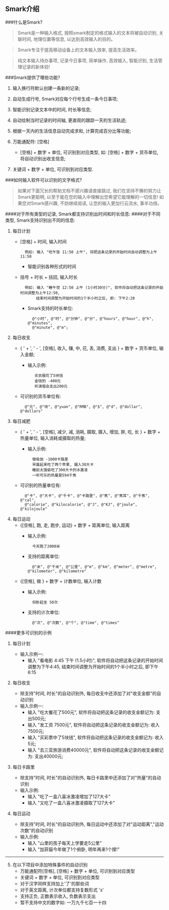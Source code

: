 Smark介绍
---


###什么是Smark?
>Smark是一种输入格式, 按照smark制定的格式输入的文本将被自动识别, 关联时间, 地理位置等信息, 以达到高效输入的目的。

>Smark专注于提高移动设备上的文本输入效率, 提高生活效率。

>纯文本输入待办事项, 记录今日事项, 简单操作, 高效输入, 智能识别, 生活管理记录的新体验!

###Smark提供了哪些功能?

1. 输入换行符默认创建一条新的记录;
2. 自动生成行号, Smark对应每个行号生成一条今日事项;
4. 智能识别记录文本中的时间, 时长等信息;
	
			
3. 自动绘制当时记录的时间轴, 更直观的跟踪一天的生活轨迹;
4. 根据一天内的生活信息自动完成求和, 计算完成百分比等功能;
4. 万能通配符: [空格]
	* [空格] + 数字 + 单位, 可识别到对应类型, 如: [空格] + 数字 + 货币单位, 将自动识别出收支信息;
5. 关键词 + 数字 + 单位, 可识别到对应类型.

###如何输入软件可以识别的文字格式?

>如果对下面冗长的帮助文档不感兴趣请直接跳过, 我们在坚持不懈的努力让Smark更聪明, 以至于能在您的输入中理解出您希望它能理解的一切信息! 如果您对Smark感兴趣, 不妨继续阅读, 让您的输入更加行云流水, 事半功倍。

####对于所有类型的记录, Smark都支持识别出时间和时长信息:
####对于不同类型, Smark支持识别出不同的信息:
1. 每日计划
	* [空格] + 时间, 输入时间
		
			例如: 输入 "吃午饭 11:50 上午", 将把这条记录的开始时间自动调整为上午11:50
			
		* 智能识别各种形式的时间

	* 括号 + 时长 + 括回, 输入时长
		
			例如: 输入 "睡午觉 12:50 上午 (1小时30分)", 软件将自动把这条记录的开始时间调整为上午12:50, 
			     结束时间调整为开始时间的1个半小时之后, 即: 下午2:20
			
	    * Smark支持的时长单位: 
		
				@"小时", @"时", @"分钟", @"分", @"hours", @"hour", @"h", @"minutes", 
				@"minute", @"m";

3. 每日收支
	* { ' + ', ' - ', [空格], 收入, 赚, 中, 花, 丢, 消费, 支出 } + 数字 + 货币单位, 输入金额;
		* 输入示例: 
		
				 买衣服花了5块钱
				 金钱豹 -400元
				 听演唱会支出200元
				 
	* 可识别的货币单位有: 
				
			@"元", @"块", @"yuan", @"RMB", @"$", @"d", @"dollar", @"dollars"

4. 每日减肥
	* { ' + ', ' - ', [空格], 减少, 减, 消耗, 摄取, 摄入, 增加, 胖, 吃, 长 } + 数字 + 热量单位, 输入消耗或摄取的热量;
		* 输入示例: 
		
				做瑜伽 -1000卡路里
				早晨起来吃了两个苹果, 摄入30大卡
				睡前太饿偷吃了300大卡的冰激凌
				一听可乐的热量是594千焦
	* 可识别的热量单位有: 
	
			@"卡", @"大卡", @"千卡", @"卡路里", @"焦", @"焦耳", @"千焦", @"cal", 
			@"calorie", @"kilocalorie", @"J", @"KJ", @"joule", @"kilojoule"
	
5. 每日运动
	* {[空格], 跑, 走, 跑步, 运动} + 数字 + 距离单位, 输入距离
		* 输入示例:
			
				今天跑了2000米
		* 支持的距离单位: 
		
				@"米", @"千米", @"公里", @"m", @"km", @"meter", @"metre", @"kilometer", @"kilometre"
	
	* {[空格], 做 } + 数字 + 计数单位, 输入计数
		* 输入示例:
				
				仰卧起坐 50次
		* 支持的计次单位: 
		
				@"次", @"次数", @"个", @"time", @"times"
		
####更多可识别的示例
1. 每日计划
	* 输入示例一: 
		* 输入 "看电影 4:45 下午 (1.5小时)", 软件将自动把这条记录的开始时间调整为下午4:45, 结束时间调整为开始时间的1个半小时之后, 即下午6:15

3. 每日收支
	* 除支持"时间, 时长"的自动识别外, 每日收支中还添加了对"收支金额"的自动识别
	* 输入示例一:
		* 输入 "吃大餐花了500元", 软件将自动把这条记录的收支金额记为: 支出500元;
		* 输入 "发工资 7500元", 软件将自动把这条记录的收支金额记为: 收入7500元;
		* 输入 "买彩票中了5块钱", 软件将自动把这条记录的收支金额记为: 收入5元;
		* 输入 "去三亚旅游消费40000元", 软件将自动把这条记录的收支金额记为: 支出40000元;

4. 每日卡路里
	* 除支持"时间, 时长"的自动识别外, 每日卡路里中还添加了对"热量"的自动识别
	* 输入示例:
		* 输入 "吃了一盒八喜冰激凌增加了127大卡"
		* 输入 "又吃了一盒八喜冰激凌摄取了127大卡"
	
5. 每日运动
	* 除支持"时间, 时长"的自动识别外, 每日运动中还添加了对"运动距离","运动次数"的自动识别
	* 输入示例: 
		* 输入 "山里的孩子每天上学要走5公里"
		* 输入 "加菲猫今年做了1个俯卧, 明年再来1个撑!"
		
---		
5. 在以下项目中添加特殊事件的自动识别
	* 万能通配符[空格], [空格] + 数字 + 单位, 可识别到对应类型
	* 关键词 + 数字 + 单位, 可识别到对应类型
	* 对于汉字同样支持加上'了'的那些词
	* 对于英文距离, 计次单位都支持复数形式 's'
	* 支持正负, 正数表示收入, 负数表示支出
	* 暂不支持中文的数字如: 一万九千七百一十四